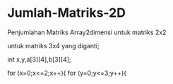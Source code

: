 # Jumlah-Matriks-2D
Penjumlahan Matriks Array2dimensi 
untuk matriks 2x2 

untuk matriks 3x4 yang diganti;

int x,y,a[3][4],b[3][4];

for (x=0;x<=2;x++){
        for (y=0;y<=3;y++){
